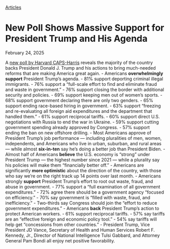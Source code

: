[Articles](https://www.whitehouse.gov/articles/)

# 					New Poll Shows Massive Support for President Trump and His Agenda				

February 24, 2025

A [new poll by Harvard CAPS-Harris](https://harvardharrispoll.com/wp-content/uploads/2025/02/HHP_Feb2025_vFinal.pdf) reveals the majority of the country backs President Donald J. Trump and his actions to bring much-needed reforms that are making America great again.
    - Americans  **overwhelmingly support**  President Trump’s agenda.       - 81% support deporting criminal illegal immigrants.       - 76% support a “full-scale effort to find and eliminate fraud and waste in government.”       - 76% support closing the border with additional security and policies.       - 69% support keeping men out of women’s sports.       - 68% support government declaring there are only two genders.       - 65% support ending race-based hiring in government.       - 63% support “freezing and re-evaluating all foreign aid expenditures and the department that handled them.”       - 61% support reciprocal tariffs.       - 60% support direct U.S. negotiations with Russia to end the war in Ukraine.       - 59% support cutting government spending already approved by Congress.        - 57% support ending the ban on new offshore drilling. 
    - Most Americans approve of President Trump’s job performance — including pluralities of men, women, independents, and Americans who live in urban, suburban, and rural areas — while almost  **six-in-ten**  say he’s doing a better job than President Biden.
    - Almost half of Americans  **believe**  the U.S. economy is “strong” under President Trump — the highest number since 2021 — while a plurality say his policies will make them “financially better off.”
    - Americans are significantly  **more optimistic**  about the direction of the country, with those who say we’re on the right track up 14 points over last month.
    - Americans strongly  **support**  President Trump’s effort to root out waste, fraud, and abuse in government.        - 77% support a “full examination of all government expenditures.”
      - 72% agree there should be a government agency “focused on efficiency.”
      - 70% say government is “filled with waste, fraud, and inefficiency.”
      - Two-thirds say Congress should join the “effort to reduce government expenditures.” 
    - Americans  **back**  President Trump’s action to protect American workers.       - 61% support reciprocal tariffs.       - 57% say tariffs are an “effective foreign and economic policy tool.”        - 54% say tariffs will help get “concessions from other countries.” 
    - President Trump, Vice President JD Vance, Secretary of Health and Human Services Robert F. Kennedy, Jr., Director of National Intelligence Tulsi Gabbard, and Attorney General Pam Bondi all enjoy net positive favorability.
